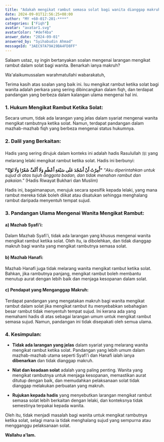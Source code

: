 ```yaml
---
title: "Adakah mengikat rambut semasa solat bagi wanita dianggap makruh?"
date: 2024-09-01T12:56:25+08:00
author: "MY +60-017-201-****"
categories: ["Fiqh"]
avatar: "avatar1.svg"
avatarColor: "#def4ba"
answer_date: "2024-09-01"
answered_by: "Syihabudin Ahmad"
messageId: "3AEC97A79A19BA4FD8FF"
---
```


Salaam ustaz, sy ingin bertanyakan soalan mengenai larangan mengikat rambut dalam solat bagi wanita. Benarkah ianya makruh?

<!--more-->

Wa'alaikumussalam warahmatullahi wabarakatuh,

Terima kasih atas soalan yang baik ini. Isu mengikat rambut ketika solat bagi wanita adalah perkara yang sering dibincangkan dalam fiqh, dan terdapat pandangan yang berbeza dalam kalangan ulama mengenai hal ini.

### 1. **Hukum Mengikat Rambut Ketika Solat:**

Secara umum, tidak ada larangan yang jelas dalam syariat mengenai wanita mengikat rambutnya ketika solat. Namun, terdapat pandangan dalam mazhab-mazhab fiqh yang berbeza mengenai status hukumnya.

### 2. **Dalil yang Berkaitan:**

Hadis yang sering dirujuk dalam konteks ini adalah hadis Rasulullah ﷺ yang melarang lelaki mengikat rambut ketika solat. Hadis ini berbunyi:

**"أُمِرْتُ أَنْ أَسْجُدَ عَلَى سَبْعَةِ أَعْظُمٍ وَلَا أَكُفَّ شَعْرًا وَلَا ثَوْبًا"**
_"Aku diperintahkan untuk sujud di atas tujuh anggota badan, dan tidak menahan rambut dan pakaian."_
(Hadis Riwayat Bukhari dan Muslim)

Hadis ini, bagaimanapun, merujuk secara spesifik kepada lelaki, yang mana rambut mereka tidak boleh diikat atau disatukan sehingga menghalang rambut daripada menyentuh tempat sujud.

### 3. **Pandangan Ulama Mengenai Wanita Mengikat Rambut:**

#### a) **Mazhab Syafi'i:**
Dalam Mazhab Syafi'i, tidak ada larangan yang khusus mengenai wanita mengikat rambut ketika solat. Oleh itu, ia dibolehkan, dan tidak dianggap makruh bagi wanita yang mengikat rambutnya semasa solat.

#### b) **Mazhab Hanafi:**
Mazhab Hanafi juga tidak melarang wanita mengikat rambut ketika solat. Bahkan, jika rambutnya panjang, mengikat rambut boleh membantu menutup aurat dengan lebih baik dan menjaga kesopanan dalam solat.

#### c) **Pendapat yang Menganggap Makruh:**
Terdapat pandangan yang mengatakan makruh bagi wanita mengikat rambut dalam solat jika mengikat rambut itu menyebabkan sebahagian besar rambut tidak menyentuh tempat sujud. Ini kerana ada yang memahami hadis di atas sebagai larangan umum untuk mengikat rambut semasa sujud. Namun, pandangan ini tidak disepakati oleh semua ulama.

### 4. **Kesimpulan:**

- **Tidak ada larangan yang jelas** dalam syariat yang melarang wanita mengikat rambut ketika solat. Pandangan yang lebih umum dalam mazhab-mazhab utama seperti Syafi'i dan Hanafi ialah ianya **dibenarkan** dan tidak dianggap makruh.

- **Niat dan keadaan solat** adalah yang paling penting. Wanita yang mengikat rambutnya untuk menjaga kesopanan, memastikan aurat ditutup dengan baik, dan memudahkan pelaksanaan solat tidak dianggap melakukan perbuatan yang makruh.

- **Rujukan kepada hadis** yang menyebutkan larangan mengikat rambut semasa solat lebih berkaitan dengan lelaki, dan konteksnya tidak semestinya terpakai kepada wanita.

Oleh itu, tidak menjadi masalah bagi wanita untuk mengikat rambutnya ketika solat, selagi mana ia tidak menghalang sujud yang sempurna atau mengganggu pelaksanaan solat.

**Wallahu a'lam.**
